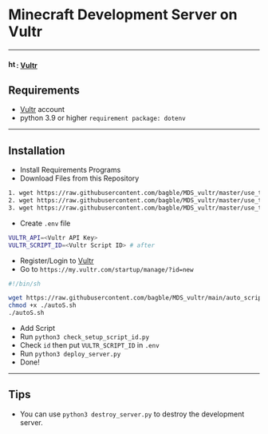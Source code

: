 # Minecraft Development Server on Vultr

---
#### <img src="https://www.vultr.com/media/icon_onwhite.svg" width="16" height="16" alt="https://www.vultr.com/?ref=9163513-8H"/>: [Vultr](https://www.vultr.com/?ref=9163513-8H)


## Requirements
* [Vultr](https://www.vultr.com/?ref=9163513-8H) account
* python 3.9 or higher `requirement package: dotenv`
---
## Installation
* Install Requirements Programs
* Download Files from this Repository
```bash
1. wget https://raw.githubusercontent.com/bagble/MDS_vultr/master/use_this/deploy_server.py
2. wget https://raw.githubusercontent.com/bagble/MDS_vultr/master/use_this/destroy_server.py
3. wget https://raw.githubusercontent.com/bagble/MDS_vultr/master/use_this/check_setup_script_id.py
```
* Create `.env` file
```bash
VULTR_API=<Vultr API Key>
VULTR_SCRIPT_ID=<Vultr Script ID> # after
```
* Register/Login to [Vultr](https://www.vultr.com/?ref=9163513-8H)
* Go to `https://my.vultr.com/startup/manage/?id=new`
```bash
#!/bin/sh

wget https://raw.githubusercontent.com/bagble/MDS_vultr/main/auto_script.sh -O autoS.sh
chmod +x ./autoS.sh
./autoS.sh
```
* Add Script
* Run `python3 check_setup_script_id.py`
* Check `id` then put `VULTR_SCRIPT_ID` in `.env`
* Run `python3 deploy_server.py`
* Done!
---
## Tips
* You can use `python3 destroy_server.py` to destroy the development server.
